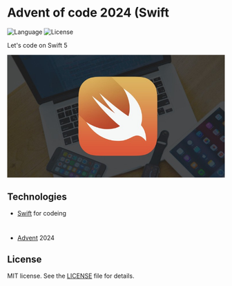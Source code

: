 # Advent of code 2024 (Swift

![Language](https://img.shields.io/badge/Swift-5-blue?logo=swift) ![License](https://img.shields.io/badge/license-MIT-EF443B?logo=Cachet)

Let's code on Swift 5

![Title](/img/title.jpg)

## Technologies

- [Swift](https://www.swift.org/documentation/) for codeing

#
- [Advent](https://adventofcode.com/2024) 2024
## License
MIT license. See the [LICENSE](https://github.com/KsArt-IT/AdventOfCode2024?tab=MIT-1-ov-file) file for details.
